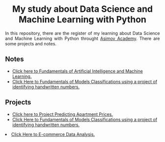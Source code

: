 <h1 style="text-align: center;">My study about Data Science and Machine Learning with Python</h1>

<p style="text-align: justify;">
In this repository, there are the register of my learning about Data Science and Machine Learning with Python throught <a href="https://asimov.academy/">Asimov Academy</a>. There are some projects and notes.
</p>


<h2>Notes</h2>
<ul>
    <li><a href='https://github.com/JeffersonLobato/Studing-Data-Science-and-Machine-Learning/blob/main/fundamentals_AI_and_ML.ipynb'>Click here to Fundamentals of Artificial Intelligence and Machine Learning.</a></li>
    <li><a href='https://github.com/JeffersonLobato/Studing-Data-Science-and-Machine-Learning/blob/main/Identifying%20handwritten%20numbers.ipynb'>Click Here to Fundamentals of Models Classifications using a project of identifying handwritten numbers.</a></li>
</ul>

<h2>Projects</h2>

<ul>
    <li><a href="https://github.com/JeffersonLobato/Studing-Data-Science-and-Machine-Learning/blob/main/predicting_apartment_prices.ipynb">Click here to Project Predicting Apartment Prices.</a></li>
    <li><a href='https://github.com/JeffersonLobato/Studing-Data-Science-and-Machine-Learning/blob/main/Identifying%20handwritten%20numbers.ipynb'>Click Here to Fundamentals of Models Classifications using a project of identifying handwritten numbers.</a></li>
</ul>
    <li><a href='https://github.com/JeffersonLobato/E-commerce-Data-Analysis'>Click Here to E-commerce Data Analysis.</a></li>
</ul>